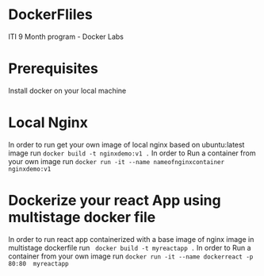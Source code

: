 # DockerFIiles
ITI 9 Month program - Docker Labs

# Prerequisites 
Install docker on your local machine 
# Local Nginx 

In order to run get  your own image of local nginx based on ubuntu:latest image
run ` docker build -t nginxdemo:v1 . ` 
In order to Run a container from your own image run ` docker run -it --name nameofnginxcontainer nginxdemo:v1 ` 
# Dockerize your react App using multistage docker file

In order to run react app containerized with a base image of nginx image in multistage dockerfile 
run `  docker build -t myreactapp . ` 
In order to Run a container from your own image run ` docker run -it --name dockerreact -p 80:80  myreactapp ` 
